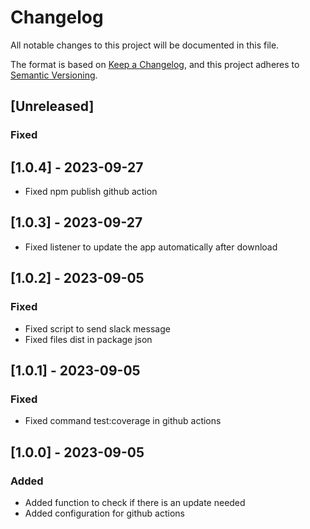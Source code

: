 # Changelog

All notable changes to this project will be documented in this file.

The format is based on [Keep a Changelog](https://keepachangelog.com/en/1.0.0/),
and this project adheres to [Semantic Versioning](https://semver.org/spec/v2.0.0.html).

## [Unreleased]

### Fixed

## [1.0.4] - 2023-09-27

- Fixed npm publish github action

## [1.0.3] - 2023-09-27

- Fixed listener to update the app automatically after download

## [1.0.2] - 2023-09-05

### Fixed

- Fixed script to send slack message
- Fixed files dist in package json

## [1.0.1] - 2023-09-05

### Fixed

- Fixed command test:coverage in github actions

## [1.0.0] - 2023-09-05

### Added

- Added function to check if there is an update needed
- Added configuration for github actions
